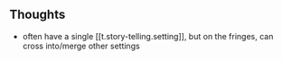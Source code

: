 
## Thoughts

- often have a single [[t.story-telling.setting]], but on the fringes, can cross into/merge other settings
